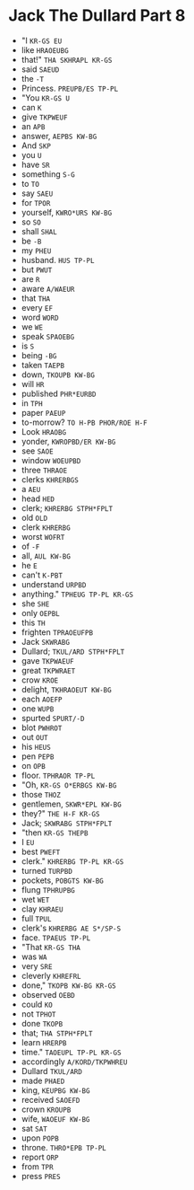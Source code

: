 # Jack The Dullard Part 8

* "I `KR-GS EU`
* like `HRAOEUBG`
* that!" `THA SKHRAPL KR-GS`
* said `SAEUD`
* the `-T`
* Princess. `PREUPB/ES TP-PL`
* "You `KR-GS U`
* can `K`
* give `TKPWEUF`
* an `APB`
* answer, `AEPBS KW-BG`
* And `SKP`
* you `U`
* have `SR`
* something `S-G`
* to `TO`
* say `SAEU`
* for `TPOR`
* yourself, `KWRO*URS KW-BG`
* so `SO`
* shall `SHAL`
* be `-B`
* my `PHEU`
* husband. `HUS TP-PL`
* but `PWUT`
* are `R`
* aware `A/WAEUR`
* that `THA`
* every `EF`
* word `WORD`
* we `WE`
* speak `SPAOEBG`
* is `S`
* being `-BG`
* taken `TAEPB`
* down, `TKOUPB KW-BG`
* will `HR`
* published `PHR*EURBD`
* in `TPH`
* paper `PAEUP`
* to-morrow? `TO H-PB PHOR/ROE H-F`
* Look `HRAOBG`
* yonder, `KWROPBD/ER KW-BG`
* see `SAOE`
* window `WOEUPBD`
* three `THRAOE`
* clerks `KHRERBGS`
* a `AEU`
* head `HED`
* clerk; `KHRERBG STPH*FPLT`
* old `OLD`
* clerk `KHRERBG`
* worst `WOFRT`
* of `-F`
* all, `AUL KW-BG`
* he `E`
* can't `K-PBT`
* understand `URPBD`
* anything." `TPHEUG TP-PL KR-GS`
* she `SHE`
* only `OEPBL`
* this `TH`
* frighten `TPRAOEUFPB`
* Jack `SKWRABG`
* Dullard; `TKUL/ARD STPH*FPLT`
* gave `TKPWAEUF`
* great `TKPWRAET`
* crow `KROE`
* delight, `TKHRAOEUT KW-BG`
* each `AOEFP`
* one `WUPB`
* spurted `SPURT/-D`
* blot `PWHROT`
* out `OUT`
* his `HEUS`
* pen `PEPB`
* on `OPB`
* floor. `TPHRAOR TP-PL`
* "Oh, `KR-GS O*ERBGS KW-BG`
* those `THOZ`
* gentlemen, `SKWR*EPL KW-BG`
* they?" `THE H-F KR-GS`
* Jack; `SKWRABG STPH*FPLT`
* "then `KR-GS THEPB`
* I `EU`
* best `PWEFT`
* clerk." `KHRERBG TP-PL KR-GS`
* turned `TURPBD`
* pockets, `POBGTS KW-BG`
* flung `TPHRUPBG`
* wet `WET`
* clay `KHRAEU`
* full `TPUL`
* clerk's `KHRERBG AE S*/SP-S`
* face. `TPAEUS TP-PL`
* "That `KR-GS THA`
* was `WA`
* very `SRE`
* cleverly `KHREFRL`
* done," `TKOPB KW-BG KR-GS`
* observed `OEBD`
* could `KO`
* not `TPHOT`
* done `TKOPB`
* that; `THA STPH*FPLT`
* learn `HRERPB`
* time." `TAOEUPL TP-PL KR-GS`
* accordingly `A/KORD/TKPWHREU`
* Dullard `TKUL/ARD`
* made `PHAED`
* king, `KEUPBG KW-BG`
* received `SAOEFD`
* crown `KROUPB`
* wife, `WAOEUF KW-BG`
* sat `SAT`
* upon `POPB`
* throne. `THRO*EPB TP-PL`
* report `ORP`
* from `TPR`
* press `PRES`
